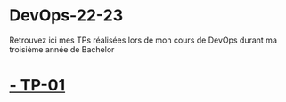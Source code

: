 # DevOps-22-23
Retrouvez ici mes TPs réalisées lors de mon cours de DevOps durant ma troisième année de Bachelor

# [- TP-01](./PEYRATAUD_Enzo_project/README.md)
